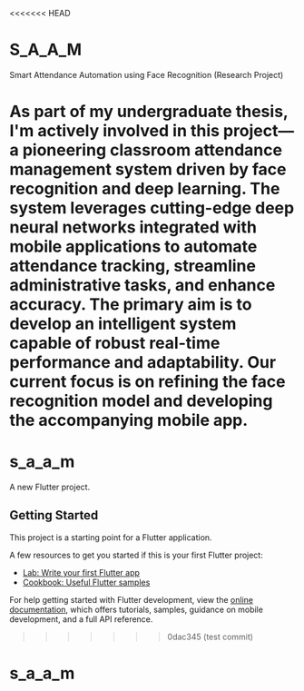 <<<<<<< HEAD
# S_A_A_M
Smart Attendance Automation using Face Recognition (Research Project)

As part of my undergraduate thesis, I'm actively involved in this project—a pioneering classroom attendance management system driven by face recognition and deep learning. The system leverages cutting-edge deep neural networks integrated with mobile applications to automate attendance tracking, streamline administrative tasks, and enhance accuracy. The primary aim is to develop an intelligent system capable of robust real-time performance and adaptability. Our current focus is on refining the face recognition model and developing the accompanying mobile app.
=======
# s_a_a_m

A new Flutter project.

## Getting Started

This project is a starting point for a Flutter application.

A few resources to get you started if this is your first Flutter project:

- [Lab: Write your first Flutter app](https://docs.flutter.dev/get-started/codelab)
- [Cookbook: Useful Flutter samples](https://docs.flutter.dev/cookbook)

For help getting started with Flutter development, view the
[online documentation](https://docs.flutter.dev/), which offers tutorials,
samples, guidance on mobile development, and a full API reference.
>>>>>>> 0dac345 (test commit)
# s_a_a_m
